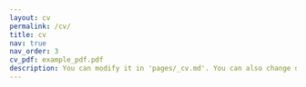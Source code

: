 ```yaml
---
layout: cv
permalink: /cv/
title: cv
nav: true
nav_order: 3
cv_pdf: example_pdf.pdf
description: You can modify it in 'pages/_cv.md'. You can also change or remove the top pdf download button.
---
```

